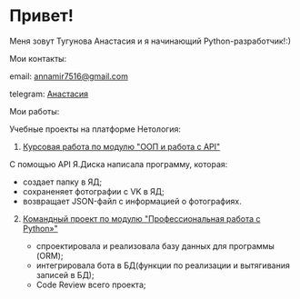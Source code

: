 # Привет!
Меня зовут Тугунова Анастасия и я начинающий Python-разработчик!:)

Мои контакты:

email: <annamir7516@gmail.com>

telegram: [Анастасия](https://t.me/nastyatugun)

Мои работы:

Учебные проекты на платформе Нетология:

1. [Курсовая работа по модулю "ООП и работа с API"](https://github.com/AnastasiaTugunova/DZ_Kursovaya/tree/main)

С помощью API Я.Диска написала программу, которая:

   * создает папку в ЯД;
   * сохраненяет фотографии с VK в ЯД;
   * возвращает JSON-файл с информацией о фотографиях.

2. [Командный проект по модулю "Профессиональная работа с Python»"](https://github.com/NadezhdaLimanova/VKinder)

   * спроектировала и реализовала базу данных для программы (ORM);
   * интегрировала бота в БД(функции по реализации и вытягивания записей в БД);
   * Code Review всего проекта;
<!--
**AnastasiaTugunova/AnastasiaTugunova** is a ✨ _special_ ✨ repository because its `README.md` (this file) appears on your GitHub profile.

Here are some ideas to get you started:

- 🔭 I’m currently working on ...
- 🌱 I’m currently learning ...
- 👯 I’m looking to collaborate on ...
- 🤔 I’m looking for help with ...
- 💬 Ask me about ...
- 📫 How to reach me: ...
- 😄 Pronouns: ...
- ⚡ Fun fact: ...
-->
